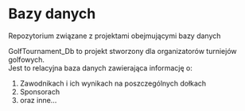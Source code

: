 # Bazy danych
Repozytorium związane z projektami obejmującymi bazy danych

GolfTournament_Db to projekt stworzony dla organizatorów turniejów golfowych.<br>
Jest to relacyjna baza danych zawierająca informację o:
<ol>
  <li>Zawodnikach i ich wynikach na poszczególnych dołkach</li>
  <li>Sponsorach</li>
  <li>oraz inne...</li>
  </ol>
